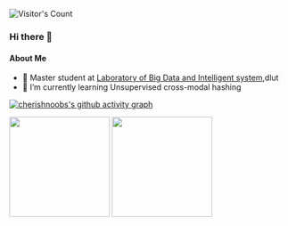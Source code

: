 ![Visitor's Count](https://count.getloli.com/get/@:cherishnoobs?theme=moebooru-h)

### Hi there 👋

#### About Me

- 🏫 Master student at [Laboratory of Big Data and Intelligent system](http://www.ubinec.org/),dlut
- 🌱 I’m currently learning Unsupervised cross-modal hashing

[![cherishnoobs's github activity graph](https://activity-graph.herokuapp.com/graph?username=cherishnoobs&theme=dracula)](https://github.com/ashutosh00710/github-readme-activity-graph)

<p>
  <img height="180em" src="https://github-readme-stats.vercel.app/api/top-langs/?username=cherishnoobs&show_icons=true&hide_border=true&layout=compact&langs_count=8&theme=onedark&locale=cn" />
  <img height="180em" src="https://github-readme-stats.vercel.app/api?username=cherishnoobs&show_icons=true&hide_border=true&count_private=true&include_all_commits=true&theme=onedark&locale=cn" />
</p>

